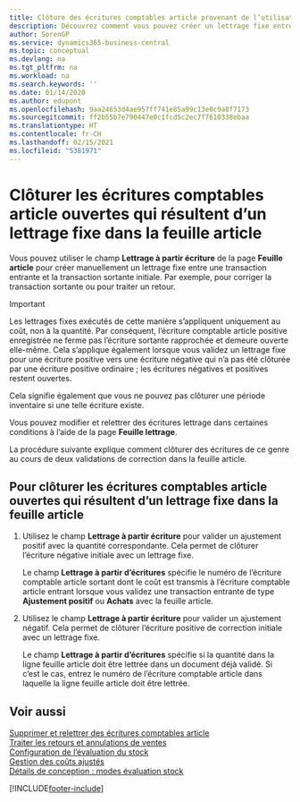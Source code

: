 ```yaml
---
title: Clôture des écritures comptables article provenant de l’utilisation d’une application fixe
description: Découvrez comment vous pouvez créer un lettrage fixe entre une transaction entrante et la transaction sortante initiale dans la feuille article.
author: SorenGP
ms.service: dynamics365-business-central
ms.topic: conceptual
ms.devlang: na
ms.tgt_pltfrm: na
ms.workload: na
ms.search.keywords: ''
ms.date: 01/14/2020
ms.author: edupont
ms.openlocfilehash: 9aa24653d4ae957ff741e85a99c13e0c9a8f7173
ms.sourcegitcommit: ff2b55b7e790447e0c1fcd5c2ec7f7610338ebaa
ms.translationtype: HT
ms.contentlocale: fr-CH
ms.lasthandoff: 02/15/2021
ms.locfileid: "5381971"
---
```

# <a name="close-open-item-ledger-entries-resulting-from-fixed-application-in-the-item-journal"></a>Clôturer les écritures comptables article ouvertes qui résultent d’un lettrage fixe dans la feuille article

Vous pouvez utiliser le champ **Lettrage à partir écriture** de la page **Feuille article** pour créer manuellement un lettrage fixe entre une transaction entrante et la transaction sortante initiale. Par exemple, pour corriger la transaction sortante ou pour traiter un retour.  

> [!IMPORTANT]  
> Les lettrages fixes exécutés de cette manière s’appliquent uniquement au coût, non à la quantité. Par conséquent, l’écriture comptable article positive enregistrée ne ferme pas l’écriture sortante rapprochée et demeure ouverte elle-même. Cela s’applique également lorsque vous validez un lettrage fixe pour une écriture positive vers une écriture négative qui n’a pas été clôturée par une écriture positive ordinaire ; les écritures négatives et positives restent ouvertes.  
>
> Cela signifie également que vous ne pouvez pas clôturer une période inventaire si une telle écriture existe.  

Vous pouvez modifier et relettrer des écritures lettrage dans certaines conditions à l’aide de la page **Feuille lettrage**.  

La procédure suivante explique comment clôturer des écritures de ce genre au cours de deux validations de correction dans la feuille article.  

## <a name="to-close-open-item-ledger-entries-that-result-from-a-fixed-application-in-the-item-journal"></a>Pour clôturer les écritures comptables article ouvertes qui résultent d’un lettrage fixe dans la feuille article  

1. Utilisez le champ **Lettrage à partir écriture** pour valider un ajustement positif avec la quantité correspondante. Cela permet de clôturer l’écriture négative initiale avec un lettrage fixe.  

    Le champ **Lettrage à partir d’écritures** spécifie le numéro de l’écriture comptable article sortant dont le coût est transmis à l’écriture comptable article entrant lorsque vous validez une transaction entrante de type **Ajustement positif** ou **Achats** avec la feuille article.  
2. Utilisez le champ **Lettrage à partir écriture** pour valider un ajustement négatif. Cela permet de clôturer l’écriture positive de correction initiale avec un lettrage fixe.  

    Le champ **Lettrage à partir d’écritures** spécifie si la quantité dans la ligne feuille article doit être lettrée dans un document déjà validé. Si c’est le cas, entrez le numéro de l’écriture comptable article dans laquelle la ligne feuille article doit être lettrée.

## <a name="see-also"></a>Voir aussi

[Supprimer et relettrer des écritures comptables article](finance-how-to-remove-and-reapply-item-entries.md)  
[Traiter les retours et annulations de ventes](sales-how-process-sales-returns-cancellations.md)  
[Configuration de l’évaluation du stock](finance-set-up-inventory-valuation-and-costing.md)  
[Gestion des coûts ajustés](finance-manage-inventory-costs.md)  
[Détails de conception : modes évaluation stock](design-details-costing-methods.md)


[!INCLUDE[footer-include](includes/footer-banner.md)]